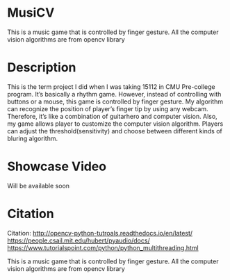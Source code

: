 # MusiCV
This is a music game that is controlled by finger gesture. All the computer vision algorithms are from opencv library

# Description
This is the term project I did when I was taking 15112 in CMU Pre-college program. It’s basically a rhythm game. However, instead of controlling with buttons or a mouse, this game is controlled by finger gesture. My algorithm can recognize the position of player’s finger tip by using any webcam. Therefore, it’s like a combination of guitarhero and computer vision. Also, my game allows player to customize the computer vision algorithm. Players can adjust the threshold(sensitivity) and choose between different kinds of bluring algorithm.

# Showcase Video
Will be available soon

# Citation
Citation:
http://opencv-python-tutroals.readthedocs.io/en/latest/
https://people.csail.mit.edu/hubert/pyaudio/docs/
https://www.tutorialspoint.com/python/python_multithreading.html

This is a music game that is controlled by finger gesture. All the computer vision algorithms are from opencv library